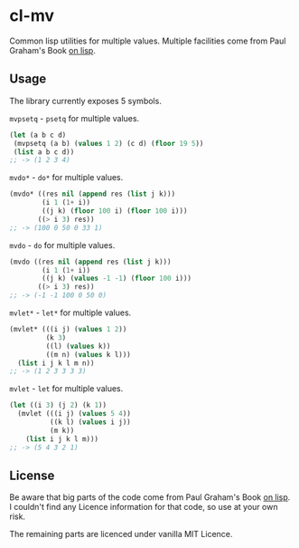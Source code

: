 # cl-mv

Common lisp utilities for multiple values. Multiple facilities come from Paul Graham's Book
[on lisp](http://www.paulgraham.com/onlisp.html).

## Usage

The library currently exposes 5 symbols.

`mvpsetq` - `psetq` for multiple values.

```cl
(let (a b c d)
 (mvpsetq (a b) (values 1 2) (c d) (floor 19 5))
 (list a b c d))
;; -> (1 2 3 4)
```

`mvdo*` - `do*` for multiple values.

```cl
(mvdo* ((res nil (append res (list j k)))
        (i 1 (1+ i))
        ((j k) (floor 100 i) (floor 100 i)))
       ((> i 3) res))
;; -> (100 0 50 0 33 1)
```

`mvdo` - `do` for multiple values.

```cl
(mvdo ((res nil (append res (list j k)))
        (i 1 (1+ i))
        ((j k) (values -1 -1) (floor 100 i)))
       ((> i 3) res))
;; -> (-1 -1 100 0 50 0)
```

`mvlet*` - `let*` for multiple values.

```cl
(mvlet* (((i j) (values 1 2))
         (k 3)
         ((l) (values k))
         ((m n) (values k l)))
  (list i j k l m n))
;; -> (1 2 3 3 3 3)
```

`mvlet` - `let` for multiple values.

```cl
(let ((i 3) (j 2) (k 1))
  (mvlet (((i j) (values 5 4))
          ((k l) (values i j))
          (m k))
    (list i j k l m)))
;; -> (5 4 3 2 1)
```

## License

Be aware that big parts of the code come from Paul Graham's Book [on lisp](http://www.paulgraham.com/onlisp.html). I couldn't find any Licence information for that code, so use at your own risk.

The remaining parts are licenced under vanilla MIT Licence.

